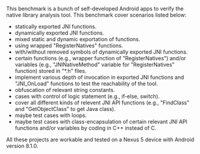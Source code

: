 This benchmark is a bunch of self-developed Android apps to verify the native
library analysis tool.
This benchmark cover scenarios listed below:
+ statically exported JNI functions.
+ dynamically exported JNI functions.
+ mixed static and dynamic exportation of functions.
+ using wrapped "RegisterNatives" functions.
+ with/without removed symbols of dynamically exported JNI functions.
+ certain functions (e.g., wrapper function of "RegisterNatives") and/or variables (e.g., "JNINativeMethod" variable for "RegisterNatives" function) stored in "*.h" files.
+ implement various depth of invocation in exported JNI functions and "JNI_OnLoad" functions to test the reachability of the tool.
+ obfuscation of relevant string constants.
+ cases with control of logic statement (e.g., if-else, switch).
+ cover all different kinds of relevent JNI API functions (e.g., "FindClass" and "GetObjectClass" to get Java class).
+ maybe test cases with loops.
+ maybe test cases with class-encapsulation of certain relevant JNI API functions and/or variables by coding in C++ instead of C.

All these projects are workable and tested on a Nexus 5 device with Android version 8.1.0.
